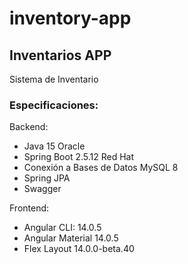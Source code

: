 # inventory-app

## Inventarios APP

Sistema de Inventario
<br/>

### Especificaciones:
Backend:
- Java 15 Oracle
- Spring Boot 2.5.12 Red Hat
- Conexión a Bases de Datos MySQL 8
- Spring JPA
- Swagger


Frontend:
- Angular CLI: 14.0.5
- Angular Material 14.0.5
- Flex Layout 14.0.0-beta.40